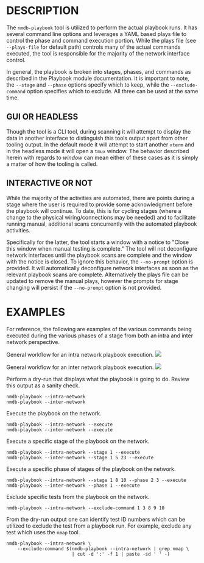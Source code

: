 DESCRIPTION
===========

The `nmdb-playbook` tool is utilized to perform the actual playbook runs.
It has several command line options and leverages a YAML based plays file
to control the phase and command execution portion.  While the plays file
(see `--plays-file` for default path) controls many of the actual commands
executed, the tool is responsible for the majority of the network
interface control.

In general, the playbook is broken into stages, phases, and commands as
described in the Playbook module documentation.
It is important to note, the `--stage` and `--phase` options
specify which to keep, while the `--exclude-command` option
specifies which to exclude.  All three can be used at the same time.


GUI OR HEADLESS
---------------

Though the tool is a CLI tool, during scanning it will attempt to display the
data in another interface to distinguish this tools output apart from other
tooling output.  In the default mode it will attempt to start another `xterm`
and in the headless mode it will open a `tmux` window.  The behavior described
herein with regards to *window* can mean either of these cases as it is simply
a matter of how the tooling is called.


INTERACTIVE OR NOT
------------------

While the majority of the activities are automated, there are points during a
stage where the user is required to provide some acknowledgment before the
playbook will continue.  To date, this is for cycling stages (where a change
to the physical wiring/connections may be needed) and to facilitate running
manual, additional scans concurrently with the automated playbook activities.

Specifically for the latter, the tool starts a window with a notice to
"Close this window when manual testing is complete."
The tool will not deconfigure network interfaces until the playbook scans are
complete and the window with the notice is closed.  To ignore this behavior,
the `--no-prompt` option is provided.  It will automatically deconfigure
network interfaces as soon as the relevant playbook scans are complete.
Alternatively the plays file can be updated to remove the manual plays,
however the prompts for stage changing will persist if the `--no-prompt`
option is not provided.


EXAMPLES
========

For reference, the following are examples of the various commands being
executed during the various phases of a stage from both an intra and inter
network perspective.

General workflow for an intra network playbook execution.
![](../docs/netmeld-playbook-intra-network-workflow.png)

General workflow for an inter network playbook execution.
![](../docs/netmeld-playbook-inter-network-workflow.png)

Perform a dry-run that displays what the playbook is going to do.  Review this
output as a sanity check.
```
nmdb-playbook --intra-network
nmdb-playbook --inter-network
```

Execute the playbook on the network.
```
nmdb-playbook --intra-network --execute
nmdb-playbook --inter-network --execute
```

Execute a specific stage of the playbook on the network.
```
nmdb-playbook --intra-network --stage 1 --execute
nmdb-playbook --inter-network --stage 1 5 23 --execute
```

Execute a specific phase of stages of the playbook on the network.
```
nmdb-playbook --intra-network --stage 1 8 10 --phase 2 3 --execute
nmdb-playbook --inter-network --phase 1 --execute
```

Exclude specific tests from the playbook on the network.
```
nmdb-playbook --intra-network --exclude-command 1 3 8 9 10
```

From the dry-run output one can identify test ID numbers which can be utilized
to exclude the test from a playbook run.  For example, exclude any test
which uses the `nmap` tool.
```
nmdb-playbook --intra-network \
    --exclude-command $(nmdb-playbook --intra-network | grep nmap \
                        | cut -d ':' -f 1 | paste -sd ' ' -)
```
